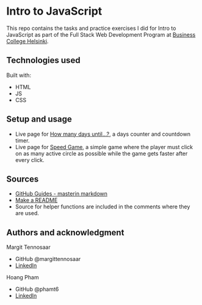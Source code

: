 # Intro to JavaScript

This repo contains the tasks and practice exercises I did for Intro to JavaScript as part of the Full Stack Web Development Program at [Business College Helsinki](https://en.bc.fi/qualifications/full-stack-web-developer-program/).

## Technologies used

Built with:

- HTML
- JS
- CSS

## Setup and usage

- Live page for [How many days until...?](https://laurielim.github.io/days-calculator/), a days counter and countdown timer.
- Live page for [Speed Game](https://laurielim.github.io/speed-game/), a simple game where the player must click on as many active circle as possible while the game gets faster after every click.

## Sources

- [GitHub Guides - masterin markdown](https://guides.github.com/features/mastering-markdown/)
- [Make a README](https://www.makeareadme.com/)
- Source for helper functions are included in the comments where they are used.

## Authors and acknowledgment

Margit Tennosaar

- GitHub @margittennosaar
- [LinkedIn](https://www.linkedin.com/in/margittennosaar/)

Hoang Pham

- GitHub @phamt6
- [LinkedIn](https://www.linkedin.com/in/tienhoangpham/)
